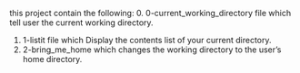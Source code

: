 this project contain the following:
0. 0-current_working_directory file which tell user the current working directory.
1. 1-listit file which Display the contents list of your current directory.
2. 2-bring_me_home which changes the working directory to the user’s home directory.
